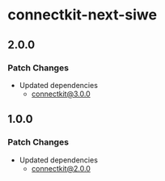 # connectkit-next-siwe

## 2.0.0

### Patch Changes

- Updated dependencies
  - connectkit@3.0.0

## 1.0.0

### Patch Changes

- Updated dependencies
  - connectkit@2.0.0
